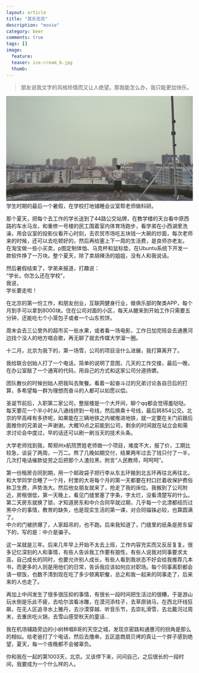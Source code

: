 ```yaml
---
layout: article
title: "其乐无穷"
description: "movie"
category: beer
comments: true
tags: []
image:
  feature:
  teaser: ice-cream_b.jpg
  thumb:
---
```

> 朋友说我文字的风格矫情而又让人绝望。那我能怎么办，我只能更加快乐。

![](/blog/lezaiqizhong/DEBF120F7EDF2057FF3BDE9D33FDA14C.jpg)
学生时期的最后一个暑假，在学校打地铺睡会议室帮老师做科研。  

那个夏天，把每个去工作的学长送到了44路公交站牌，在教学楼的天台看中原西路的车水马龙，和重修一号楼的民工围着室内体育场跑步，看学弟在小西湖里洗澡，用会议室的投影仪看开心时刻，去农贸市场吃五块钱一大碗的炒面，每次老师来的时候，还可以去吃顿好的，然后再给塞上下一周的生活费，是良师亦老友。  
在淘宝做一些小买卖，p图定制体恤、马克杯和鼠标垫，在Ubuntu系统下开发一款软件挣了一万块。整个夏天，除了卖胡辣汤的姐姐，没有人和我说话。  

然后暑假结束了，学弟来报道，打趣说：  
“学长，你怎么还在学校”，  
我说，  
学长要走啦！  


在北京的第一份工作，和朋友创业，互联网健身行业，做俱乐部的聚类APP，每个月到手可以拿到8000块。住在公司对面的小区，每天从醒来到开始工作只需要五分钟，还能吃七个小笼包子或者一个山东煎饼。  

周末会去三公里外的超市买一些水果，或者看一场电影，工作日加完班会去通惠河边找个没人的地方唱会歌，再无聊了就去传媒大学溜一圈。  

十二月，北京为我下的，第一场雪，公司的项目没什么进展，我打算离开了。    

我给联合创始人打了一个电话，简单的说明了意图，几天的工作交接，最后一晚，在办公室敲了一个通宵的代码，用自己的方式和这家公司分道扬镳。  

团队散伙的时候创始人把我叫去聚餐。看着一起奋斗过的兄弟讨论各自日后的打算，多希望每一群为理想而奋斗的人都可以如愿以偿。  

圣诞节前后，入职第二家公司，整层楼是一个大开间，聊个qq都会觉得羞哒哒。每天要花一个半小时从八通线挤到一号线，然后换乘十号线，最后转854公交。北京的早高峰有多挤呢，如果能在三辆地铁之内被推进地铁，就一定要在关门前跟后面推你的兄弟说一声谢谢。大概10点之前能到公司，剩余的时间就在站立会和需求讨论会中度过，早的话还可以刷一刷当天的技术头条。  

大学老师找到我，帮郑州x航院贾姓老师做一个项目，难度不大，报了价，工期比较急，谈妥了两周，一万二。熬了几晚如期交付，结果两年过去了钱只付了一半，几次打电话催款徒劳之后把那个人渣拉黑，附言“人民教师，呵呵呵”。  

第一份租房合同到期，用一个邮政袋子把行李从东五环搬到北五环再往北再往北，和大学同学合睡了一个月，村里的大哥每个月的第一天都要在村口拦着收保护费俗称卫生费，声势浩大。然后他女朋友就来了，抢走了我的床位。我搬到了公司附近，房租很低，第一天晚上，看见门缝里塞了字条，字太烂，没看清楚写的什么。第二天房东就换了锁，才知道房东和中介合同早就过期，几乎每一个北漂都经历过黑中介的事情，教育的缺失，也是现实生活的第一课，对合同锱铢必较，也算圆满了。  
中介的门被挤爆了，人家超吊的，也不跑。后来我知道了，门缝里的纸条是房东留下的，写的是：中介是骗子。  


这一呆就是三年。后来几年早上开始不太去上班，工作内容充实而又反反复复。很多记忆深刻的人和事情，有些人告诉我工作要有狼性，有些人说我对同事要求太高，自己成长的同时，也要允许别人成长，有些人看到我状态不好会给我推荐几本书，而更多的人则是用他们的日常，告诉我应该如何应对职场。每个同事离职都会请一顿饭，也数不清到现在吃了多少顿离职餐，总之和我一起来的同事走了，后来来的人也走了。  

再加上中间发生了很多很压抑的事情，有很长一段时间把生活过的很糟，于是游山玩水倒是乐此不疲，去哈尔滨看冰雕，在漠河添柱子，去草原骑马，在西北环线狂飙，在无人区追寻水上雅丹，去沙漠穿越、听音乐节，去崇礼滑雪，去北戴河过周末，去重庆吃火锅，去雪山感受秋天的童话…  


我在机场辅路旁边的小树林唱B哥的天空之城，发现京密路和通惠河的拐角是那么的相似。给老爸打了个电话，然后去撸串，五区底商扇贝烤的真让一个胖子感到绝望，夏天，每一个夜晚都不会被辜负。  

你和我在一起的第1003天，北京。又该停下来，问问自己，之后很长的一段时间，我要成为一个什么样的人。
